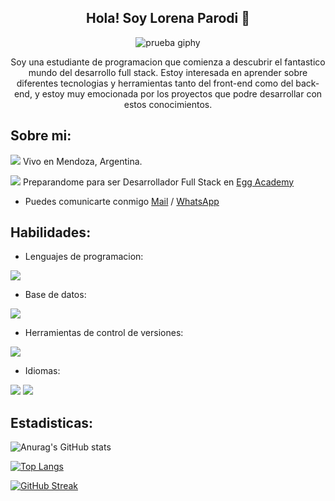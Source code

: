 <div id="header" align="center">
  
## Hola! Soy Lorena Parodi 👋

![prueba giphy](https://media.giphy.com/media/TdjQAgDIkRsYm1HUbt/giphy.gif)

Soy una estudiante de programacion que comienza a descubrir el fantastico mundo del desarrollo full stack. Estoy interesada en aprender sobre diferentes tecnologias y herramientas tanto del front-end como del back-end, y estoy muy emocionada por los proyectos que podre desarrollar con estos conocimientos.


 

  </div>

## Sobre mi:

  ![](https://github.com/Lore4444/IMAGENES/blob/main/lugar3.gif) Vivo en Mendoza, Argentina.
  
  ![](https://github.com/Lore4444/IMAGENES/blob/main/lapiz.gif) Preparandome para ser Desarrollador Full Stack en [Egg Academy](https://eggcooperation.com/es-ar)
  - Puedes comunicarte conmigo [Mail](lorenaparodi@hotmail.com) / [WhatsApp](5492615754439) 


## Habilidades:

  - Lenguajes de programacion:

  ![](https://github.com/Lore4444/IMAGENES/blob/main/java.jpg)

  - Base de datos:

  ![](https://github.com/Lore4444/IMAGENES/blob/main/icons8-mysql-64.png)

  - Herramientas de control de versiones:
  
  ![](https://github.com/Lore4444/IMAGENES/blob/main/icons8-github-64.jpg)
  
  - Idiomas:
  
  ![](https://img.shields.io/static/v1?label=INGLES&message=Basico&color=ff69b4)
  ![](https://img.shields.io/static/v1?label=JAPONES&message=B1&color=blueviolet)
  
## Estadisticas:
   ![Anurag's GitHub stats](https://github-readme-stats.vercel.app/api?username=Lore4444&show_icons=true&theme=jolly)
  
[![Top Langs](https://github-readme-stats.vercel.app/api/top-langs/?username=Lore4444&layout=compact)](https://github.com/anuraghazra/github-readme-stats)
  
  [![GitHub Streak](https://streak-stats.demolab.com/?user=Lore4444&theme=ambient-gradient)](https://git.io/streak-stats)
  
<!--
**Lore4444/Lore4444** is a ✨ _special_ ✨ repository because its `README.md` (this file) appears on your GitHub profile.

Here are some ideas to get you started:

- 🔭 I’m currently working on ...
- 🌱 I’m currently learning ...
- 👯 I’m looking to collaborate on ...
- 🤔 I’m looking for help with ...
- 💬 Ask me about ...
- 📫 How to reach me: ...
- 😄 Pronouns: ...
- ⚡ Fun fact: ...
-->




